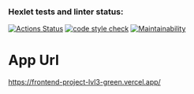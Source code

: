 ### Hexlet tests and linter status:
[![Actions Status](https://github.com/Zyrael/frontend-project-lvl3/workflows/hexlet-check/badge.svg)](https://github.com/Zyrael/frontend-project-lvl3/actions)
[![code style check](https://github.com/Zyrael/frontend-project-lvl3/actions/workflows/code-style-check.yml/badge.svg)](https://github.com/Zyrael/frontend-project-lvl3/actions/workflows/code-style-check.yml)
[![Maintainability](https://api.codeclimate.com/v1/badges/88d82bb0811d67cccb20/maintainability)](https://codeclimate.com/github/Zyrael/frontend-project-lvl3/maintainability)

# App Url #
https://frontend-project-lvl3-green.vercel.app/